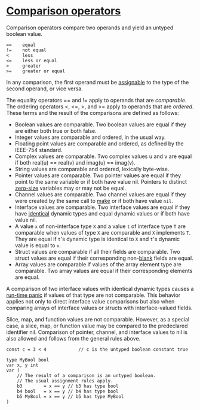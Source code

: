 # [Comparison operators](#comparison-operators)

Comparison operators compare two operands and yield an untyped boolean value.

    ==    equal
    !=    not equal
    <     less
    <=    less or equal
    >     greater
    >=    greater or equal
    

In any comparison, the first operand must be [assignable](/Properties%20of%20types%20and%20values/assignability.html) to the type of the second operand, or vice versa.

The equality operators == and != apply to operands that are *comparable*. The ordering operators <, <=, >, and >= apply to operands that are *ordered*. These terms and the result of the comparisons are defined as follows:

- Boolean values are comparable. Two boolean values are equal if they are either both true or both false.
- Integer values are comparable and ordered, in the usual way.
- Floating point values are comparable and ordered, as defined by the IEEE-754 standard.
- Complex values are comparable. Two complex values u and v are equal if both real(u) == real(v) and imag(u) == imag(v).
- String values are comparable and ordered, lexically byte-wise.
- Pointer values are comparable. Two pointer values are equal if they point to the same variable or if both have value nil. Pointers to distinct [zero-size](/System%20considerations/size_and_alignment_guarantees.html) variables may or may not be equal.
- Channel values are comparable. Two channel values are equal if they were created by the same call to [make](/making_slices,_maps_and_channels.html) or if both have value `nil`.
- Interface values are comparable. Two interface values are equal if they have [identical](/Properties%20of%20types%20and%20values/type_identity.html) dynamic types and equal dynamic values or if both have value nil.
- A value `x` of non-interface type `X` and a value `t` of interface type `T` are comparable when values of type `X` are comparable and `X` implements `T`. They are equal if `t`'s dynamic type is identical to `X` and `t`'s dynamic value is equal to `x`.
- Struct values are comparable if all their fields are comparable. Two struct values are equal if their corresponding non-[blank](/Declarations%20and%20scope/blank_identifier.html) fields are equal.
- Array values are comparable if values of the array element type are comparable. Two array values are equal if their corresponding elements are equal.

A comparison of two interface values with identical dynamic types causes a [run-time panic](/Run-time%20panics/) if values of that type are not comparable. This behavior applies not only to direct interface value comparisons but also when comparing arrays of interface values or structs with interface-valued fields.

Slice, map, and function values are not comparable. However, as a special case, a slice, map, or function value may be compared to the predeclared identifier nil. Comparison of pointer, channel, and interface values to nil is also allowed and follows from the general rules above.

    const c = 3 < 4            // c is the untyped boolean constant true
    
    type MyBool bool
    var x, y int
    var (
        // The result of a comparison is an untyped boolean.
        // The usual assignment rules apply.
        b3        = x == y // b3 has type bool
        b4 bool   = x == y // b4 has type bool
        b5 MyBool = x == y // b5 has type MyBool
    )
